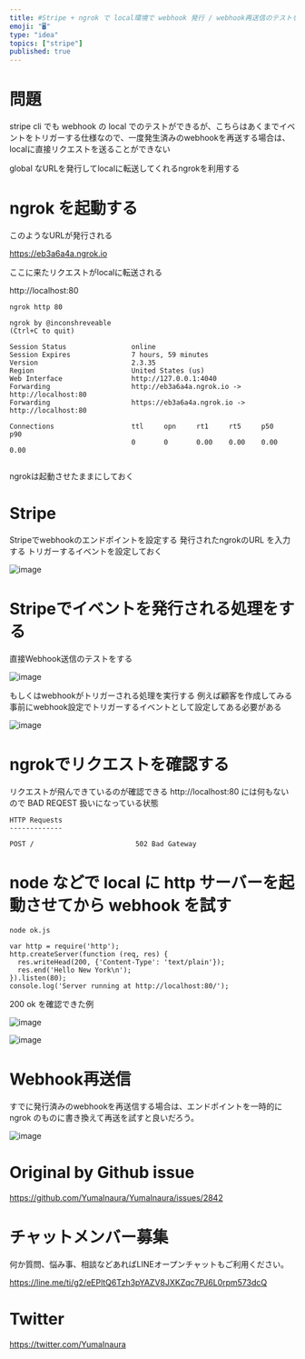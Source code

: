 ```yaml
---
title: #Stripe + ngrok で local環境で webhook 発行 / webhook再送信のテストをする
emoji: "🖥"
type: "idea"
topics: ["stripe"]
published: true
---
```


# 問題

stripe cli でも webhook の local でのテストができるが、こちらはあくまでイベントをトリガーする仕様なので、一度発生済みのwebhookを再送する場合は、localに直接リクエストを送ることができない

global なURLを発行してlocalに転送してくれるngrokを利用する

# ngrok を起動する

このようなURLが発行される

https://eb3a6a4a.ngrok.io

ここに来たリクエストがlocalに転送される

http://localhost:80

```
ngrok http 80
```

```
ngrok by @inconshreveable                                                                                                      (Ctrl+C to quit)

Session Status                online
Session Expires               7 hours, 59 minutes
Version                       2.3.35
Region                        United States (us)
Web Interface                 http://127.0.0.1:4040
Forwarding                    http://eb3a6a4a.ngrok.io -> http://localhost:80
Forwarding                    https://eb3a6a4a.ngrok.io -> http://localhost:80

Connections                   ttl     opn     rt1     rt5     p50     p90
                              0       0       0.00    0.00    0.00    0.00


```

ngrokは起動させたままにしておく

# Stripe

Stripeでwebhookのエンドポイントを設定する
発行されたngrokのURL を入力する
トリガーするイベントを設定しておく

![image](https://user-images.githubusercontent.com/13635059/70756794-e1d3e080-1d80-11ea-987a-c9a900ca8502.png)

# Stripeでイベントを発行される処理をする

直接Webhook送信のテストをする

![image](https://user-images.githubusercontent.com/13635059/70757169-f369b800-1d81-11ea-8302-c576b190089d.png)

もしくはwebhookがトリガーされる処理を実行する
例えば顧客を作成してみる
事前にwebhook設定でトリガーするイベントとして設定してある必要がある

![image](https://user-images.githubusercontent.com/13635059/70756851-05972680-1d81-11ea-9d32-4ff8cf8e72c5.png)




# ngrokでリクエストを確認する

リクエストが飛んできているのが確認できる
http://localhost:80 には何もないので BAD REQEST 扱いになっている状態


```
HTTP Requests
-------------

POST /                         502 Bad Gateway
```

# node などで local に http サーバーを起動させてから webhook を試す

`node ok.js`

```
var http = require('http');
http.createServer(function (req, res) {
  res.writeHead(200, {'Content-Type': 'text/plain'});
  res.end('Hello New York\n');
}).listen(80);
console.log('Server running at http://localhost:80/');
```

200 ok を確認できた例

![image](https://user-images.githubusercontent.com/13635059/70757448-f1ecbf80-1d82-11ea-9f7f-2cc8c8050a61.png)

![image](https://user-images.githubusercontent.com/13635059/70757439-e7cac100-1d82-11ea-9f29-d8e90dc2b719.png)


# Webhook再送信

すでに発行済みのwebhookを再送信する場合は、エンドポイントを一時的に ngrok のものに書き換えて再送を試すと良いだろう。

![image](https://user-images.githubusercontent.com/13635059/70757127-d03f0880-1d81-11ea-97b3-77da9ee67072.png)


# Original by Github issue

https://github.com/YumaInaura/YumaInaura/issues/2842








<!-- Update From Qiita API -->

# チャットメンバー募集


何か質問、悩み事、相談などあればLINEオープンチャットもご利用ください。

https://line.me/ti/g2/eEPltQ6Tzh3pYAZV8JXKZqc7PJ6L0rpm573dcQ





# Twitter


https://twitter.com/YumaInaura


<!-- Update From Qiita API -->



